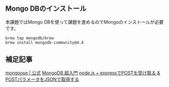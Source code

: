 
##  Mongo DBのインストール

本課題ではMongo DBを使って課題を進めるのでMongoのインストールが必要です。

```console
brew tap mongodb/brew
brew install mongodb-community@4.4
```


## 補足記事

[mongoose | 公式](https://mongoosejs.com/docs/index.html)
[MongoDB 超入門](https://qiita.com/saba1024/items/f2ad56f2a3ba7aaf8521_)
[node.js + expressでPOSTを受け取る & POSTパラメータをJSONで取得する](https://qiita.com/ktanaka117/items/596febd96a63ae1431f8)
